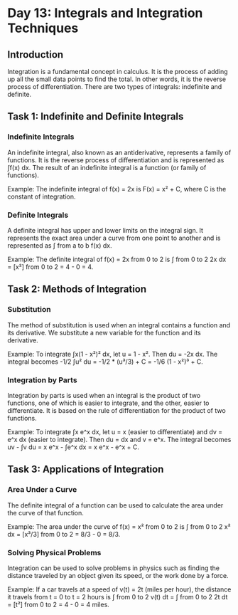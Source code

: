 # Day 13: Integrals and Integration Techniques

## Introduction
Integration is a fundamental concept in calculus. It is the process of adding up all the small data points to find the total. In other words, it is the reverse process of differentiation. There are two types of integrals: indefinite and definite. 

## Task 1: Indefinite and Definite Integrals

### Indefinite Integrals
An indefinite integral, also known as an antiderivative, represents a family of functions. It is the reverse process of differentiation and is represented as ∫f(x) dx. The result of an indefinite integral is a function (or family of functions).

Example:
The indefinite integral of f(x) = 2x is F(x) = x² + C, where C is the constant of integration.

### Definite Integrals
A definite integral has upper and lower limits on the integral sign. It represents the exact area under a curve from one point to another and is represented as ∫ from a to b f(x) dx.

Example:
The definite integral of f(x) = 2x from 0 to 2 is ∫ from 0 to 2 2x dx = [x²] from 0 to 2 = 4 - 0 = 4.

## Task 2: Methods of Integration

### Substitution
The method of substitution is used when an integral contains a function and its derivative. We substitute a new variable for the function and its derivative.

Example:
To integrate ∫x(1 - x²)² dx, let u = 1 - x². Then du = -2x dx. The integral becomes -1/2 ∫u² du = -1/2 * (u³/3) + C = -1/6 (1 - x²)³ + C.

### Integration by Parts
Integration by parts is used when an integral is the product of two functions, one of which is easier to integrate, and the other, easier to differentiate. It is based on the rule of differentiation for the product of two functions.

Example:
To integrate ∫x e^x dx, let u = x (easier to differentiate) and dv = e^x dx (easier to integrate). Then du = dx and v = e^x. The integral becomes uv - ∫v du = x e^x - ∫e^x dx = x e^x - e^x + C.

## Task 3: Applications of Integration

### Area Under a Curve
The definite integral of a function can be used to calculate the area under the curve of that function.

Example:
The area under the curve of f(x) = x² from 0 to 2 is ∫ from 0 to 2 x² dx = [x³/3] from 0 to 2 = 8/3 - 0 = 8/3.

### Solving Physical Problems
Integration can be used to solve problems in physics such as finding the distance traveled by an object given its speed, or the work done by a force.

Example:
If a car travels at a speed of v(t) = 2t (miles per hour), the distance it travels from t = 0 to t = 2 hours is ∫ from 0 to 2 v(t) dt = ∫ from 0 to 2 2t dt = [t²] from 0 to 2 = 4 - 0 = 4 miles.